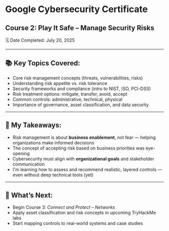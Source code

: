 # Google Cybersecurity Certificate  
## Course 2: Play It Safe – Manage Security Risks

🗓️ Date Completed: July 20, 2025

---

## 📚 Key Topics Covered:
- Core risk management concepts (threats, vulnerabilities, risks)
- Understanding risk appetite vs. risk tolerance
- Security frameworks and compliance (intro to NIST, ISO, PCI-DSS)
- Risk treatment options: mitigate, transfer, avoid, accept
- Common controls: administrative, technical, physical
- Importance of governance, asset classification, and data security

---

## 🧠 My Takeaways:
- Risk management is about **business enablement**, not fear — helping organizations make informed decisions
- The concept of accepting risk based on business priorities was eye-opening
- Cybersecurity must align with **organizational goals** and stakeholder communication
- I'm learning how to assess and recommend realistic, layered controls — even without deep technical tools (yet)

---

## 🧭 What’s Next:
- Begin Course 3: *Connect and Protect – Networks*
- Apply asset classification and risk concepts in upcoming TryHackMe labs
- Start mapping controls to real-world systems and case studies
